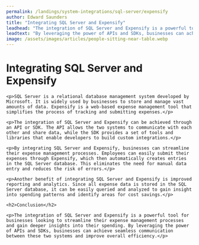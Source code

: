 ```yaml
---
permalink: /landings/system-integrations/sql-server/expensify
author: Edward Saunders
title: "Integrating SQL Server and Expensify"
leadhead: "The integration of SQL Server and Expensify is a powerful tool for businesses looking to streamline their expense management processes and gain deeper insights into their spending"
leadtext: "By leveraging the power of APIs and SDKs, businesses can achieve seamless communication between these two systems and improve overall efficiency."
image: /assets/images/articles/people-sitting-near-table.webp
---
```

<div class="arttext">    <h1>Integrating SQL Server and Expensify</h1>
    
    <p>SQL Server is a relational database management system developed by Microsoft. It is widely used by businesses to store and manage vast amounts of data. Expensify is a web-based expense management tool that simplifies the process of tracking and submitting expenses.</p>
    
    <p>The integration of SQL Server and Expensify can be achieved through an API or SDK. The API allows the two systems to communicate with each other and share data, while the SDK provides a set of tools and libraries that enable developers to build custom integrations.</p>
    
    <p>By integrating SQL Server and Expensify, businesses can streamline their expense management processes. Employees can easily submit their expenses through Expensify, which then automatically creates entries in the SQL Server database. This eliminates the need for manual data entry and reduces the risk of errors.</p>
    
    <p>Another benefit of integrating SQL Server and Expensify is improved reporting and analytics. Since all expense data is stored in the SQL Server database, it can be easily queried and analyzed to gain insight into spending patterns and identify areas for cost savings.</p>
    
    <h2>Conclusion</h2>
    
    <p>The integration of SQL Server and Expensify is a powerful tool for businesses looking to streamline their expense management processes and gain deeper insights into their spending. By leveraging the power of APIs and SDKs, businesses can achieve seamless communication between these two systems and improve overall efficiency.</p>
</div>
